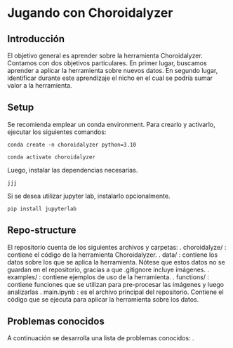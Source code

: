 # Jugando con Choroidalyzer

## Introducción

El objetivo general es aprender sobre la herramienta Choroidalyzer. Contamos con dos objetivos particulares. En primer lugar, buscamos aprender a aplicar la herramienta sobre nuevos datos. En segundo lugar, identificar durante este aprendizaje el nicho en el cual se podría sumar valor a la herramienta.


## Setup

Se recomienda emplear un conda environment. Para crearlo y activarlo, ejecutar los siguientes comandos:

```
conda create -n choroidalyzer python=3.10

conda activate choroidalyzer
```

Luego, instalar las dependencias necesarias.

```
jjj
```

Si se desea utilizar jupyter lab, instalarlo opcionalmente.
```
pip install jupyterlab
```

## Repo-structure

El repositorio cuenta de los siguientes archivos y carpetas:
. choroidalyze/ : contiene el código de la herramienta Choroidalyzer.
. data/ : contiene los datos sobre los que se aplica la herramienta. Nótese que estos datos no se guardan en el repositorio, gracias a que .gitignore incluye imágenes.
. examples/ : contiene ejemplos de uso de la herramienta.
. functions/ : contiene funciones que se utilizan para pre-procesar las imágenes y luego analizarlas
. main.ipynb : es el archivo principal del repositorio. Contiene el código que se ejecuta para aplicar la herramienta sobre los datos.


## Problemas conocidos

A continuación se desarrolla una lista de problemas conocidos:
. 